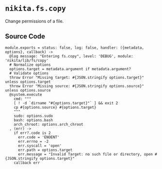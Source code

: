 
# `nikita.fs.copy`

Change permissions of a file.

## Source Code

    module.exports = status: false, log: false, handler: ({metadata, options}, callback) ->
      @log message: "Entering fs.copy", level: 'DEBUG', module: 'nikita/lib/fs/copy'
      # Normalize options
      options.target = metadata.argument if metadata.argument?
      # Validate options
      throw Error "Missing target: #{JSON.stringify options.target}" unless options.target
      throw Error "Missing source: #{JSON.stringify options.source}" unless options.source
      @system.execute
        cmd: """
        [ ! -d `dirname "#{options.target}"` ] && exit 2
        cp #{options.source} #{options.target}
        """
        sudo: options.sudo
        bash: options.bash
        arch_chroot: options.arch_chroot
      , (err) ->
        if err?.code is 2
          err.code = 'ENOENT'
          err.errno = -2
          err.syscall = 'open'
          err.path = options.target
          err.message = "Invalid Target: no such file or directory, open #{JSON.stringify options.target}"
        callback err
